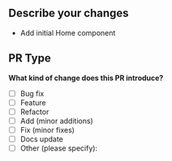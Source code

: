 ## Describe your changes

- Add initial Home component

## PR Type

**What kind of change does this PR introduce?**

- [ ] Bug fix
- [ ] Feature
- [ ] Refactor
- [ ] Add (minor additions)
- [ ] Fix (minor fixes)
- [ ] Docs update
- [ ] Other (please specify):
